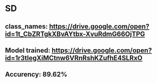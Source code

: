 # SD
## class_names: https://drive.google.com/open?id=1t_CbZRTgkXBvAYtbx-XvuRdmG66OjTPG
## Model trained: https://drive.google.com/open?id=1r3tIegXiMCtnw6VRnRshKZufhE4SLRxO
## Accurency: 89.62% 
